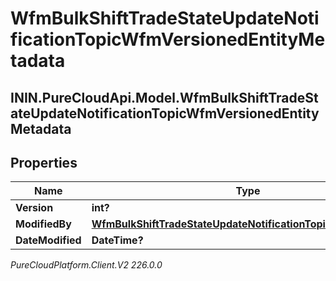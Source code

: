 # WfmBulkShiftTradeStateUpdateNotificationTopicWfmVersionedEntityMetadata

## ININ.PureCloudApi.Model.WfmBulkShiftTradeStateUpdateNotificationTopicWfmVersionedEntityMetadata

## Properties

|Name | Type | Description | Notes|
|------------ | ------------- | ------------- | -------------|
| **Version** | **int?** |  | [optional] |
| **ModifiedBy** | [**WfmBulkShiftTradeStateUpdateNotificationTopicUserReference**](WfmBulkShiftTradeStateUpdateNotificationTopicUserReference) |  | [optional] |
| **DateModified** | **DateTime?** |  | [optional] |



_PureCloudPlatform.Client.V2 226.0.0_
